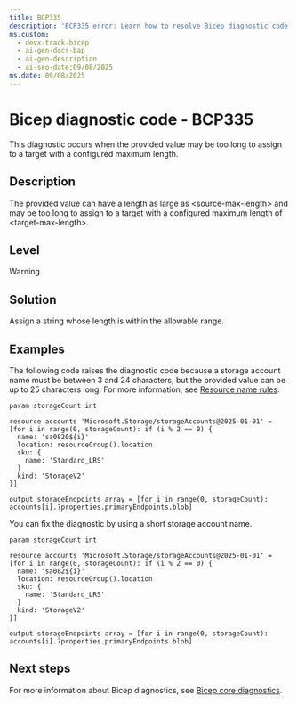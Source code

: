```yaml
---
title: BCP335
description: 'BCP335 error: Learn how to resolve Bicep diagnostic code BCP335 when a value exceeds the target''s maximum length. Get solutions and examples here.'
ms.custom:
  - devx-track-bicep
  - ai-gen-docs-bap
  - ai-gen-description
  - ai-seo-date:09/08/2025
ms.date: 09/08/2025
---
```


# Bicep diagnostic code - BCP335

This diagnostic occurs when the provided value may be too long to assign to a target with a configured maximum length.

## Description

The provided value can have a length as large as \<source-max-length> and may be too long to assign to a target with a configured maximum length of \<target-max-length>.

## Level

Warning

## Solution

Assign a string whose length is within the allowable range.

## Examples

The following code raises the diagnostic code because a storage account name must be between 3 and 24 characters, but the provided value can be up to 25 characters long. For more information, see [Resource name rules](../../management/resource-name-rules.md#microsoftstorage).

```bicep
param storageCount int

resource accounts 'Microsoft.Storage/storageAccounts@2025-01-01' = [for i in range(0, storageCount): if (i % 2 == 0) {
  name: 'sa0820${i}'
  location: resourceGroup().location
  sku: {
    name: 'Standard_LRS'
  }
  kind: 'StorageV2'
}]

output storageEndpoints array = [for i in range(0, storageCount): accounts[i].?properties.primaryEndpoints.blob]

```

You can fix the diagnostic by using a short storage account name.

```bicep
param storageCount int

resource accounts 'Microsoft.Storage/storageAccounts@2025-01-01' = [for i in range(0, storageCount): if (i % 2 == 0) {
  name: 'sa082${i}'
  location: resourceGroup().location
  sku: {
    name: 'Standard_LRS'
  }
  kind: 'StorageV2'
}]

output storageEndpoints array = [for i in range(0, storageCount): accounts[i].?properties.primaryEndpoints.blob]
```

## Next steps

For more information about Bicep diagnostics, see [Bicep core diagnostics](../bicep-core-diagnostics.md).
